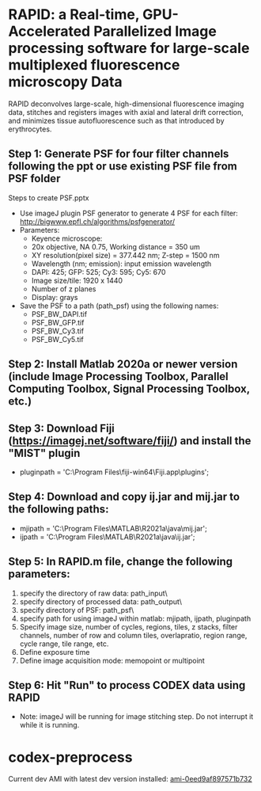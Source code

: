 
# RAPID: a Real-time, GPU-Accelerated Parallelized Image processing software for large-scale multiplexed fluorescence microscopy Data

RAPID deconvolves large-scale, high-dimensional fluorescence imaging data, stitches and registers images with axial and lateral drift correction, and minimizes tissue autofluorescence such as that introduced by erythrocytes.


## Step 1: Generate PSF for four filter channels following the ppt or use existing PSF file from PSF folder

Steps to create PSF.pptx

- Use imageJ plugin PSF generator to generate 4 PSF for each filter:
http://bigwww.epfl.ch/algorithms/psfgenerator/ 
- Parameters:
  - Keyence microscope: 
  - 20x objective, NA 0.75, Working distance = 350 um
  - XY resolution(pixel size) = 377.442 nm; Z-step = 1500 nm
  - Wavelength (nm; emission): input emission wavelength 
  - DAPI: 425; GFP: 525; Cy3: 595; Cy5: 670
  - Image size/tile: 1920 x 1440
  - Number of z planes
  - Display: grays
- Save the PSF to a path (path_psf) using the following names:
  - PSF_BW_DAPI.tif
  - PSF_BW_GFP.tif
  - PSF_BW_Cy3.tif
  - PSF_BW_Cy5.tif


## Step 2: Install Matlab 2020a or newer version (include Image Processing Toolbox, Parallel Computing Toolbox, Signal Processing Toolbox, etc.)


## Step 3: Download  Fiji (https://imagej.net/software/fiji/) and install the "MIST" plugin

- pluginpath = 'C:\Program Files\fiji-win64\Fiji.app\plugins\';


## Step 4: Download and copy ij.jar and mij.jar to the following paths:

- mjipath = 'C:\Program Files\MATLAB\R2021a\java\mij.jar';
- ijpath = 'C:\Program Files\MATLAB\R2021a\java\ij.jar';


## Step 5: In RAPID.m file, change the following parameters:

 1. specify the directory of raw data: path_input\
 2. specify directory of processed data: path_output\
 3. specify directory of PSF: path_psf\
 4. specify path for using imageJ within matlab: mjipath, ijpath, pluginpath
 5. Specify image size, number of cycles, regions, tiles, z stacks, filter channels, number of row and column tiles, overlapratio, region range, cycle range, tile range, etc.
 7. Define exposure time
 8. Define image acquisition mode: memopoint or multipoint

## Step 6: Hit "Run" to process CODEX data using RAPID

- Note: imageJ will be running for image stitching step. Do not interrupt it while it is running.




# codex-preprocess

Current dev AMI with latest dev version installed: [ami-0eed9af897571b732](https://console.aws.amazon.com/ec2/v2/home?region=us-east-1#ImageDetails:imageId=ami-0eed9af897571b732)

